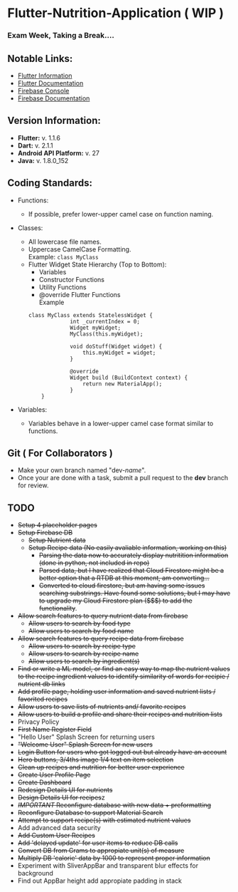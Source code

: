 # Flutter-Nutrition-Application ( WIP )

### Exam Week, Taking a Break....

## Notable Links:
- [Flutter Information](https://flutter.io/docs)
- [Flutter Documentation](https://docs.flutter.io/index.html)
- [Firebase Console](https://console.firebase.google.com/u/0/)
- [Firebase Documentation](https://firebase.google.com/)

## Version Information:
- **Flutter:** v. 1.1.6 
- **Dart:** v. 2.1.1
- **Android API Platform:** v. 27
- **Java:** v. 1.8.0_152 

## Coding Standards:
- Functions:
    - If possible, prefer lower-upper camel case on function naming.

- Classes:
    - All lowercase file names.
    - Uppercase CamelCase Formatting.  
      Example: ```class MyClass```
    - Flutter Widget State Hierarchy (Top to Bottom):
        - Variables
        - Constructor Functions
        - Utility Functions
        - @override Flutter Functions  
       Example 
       ```
       class MyClass extends StatelessWidget {
                    int _currentIndex = 0;  
                    Widget myWidget;    
                    MyClass(this.myWidget);
                    
                    void doStuff(Widget widget) {
                        this.myWidget = widget;
                    }
                    
                    @override
                    Widget build (BuildContext context) {
                        return new MaterialApp();
                    }
           }
       ```

- Variables:
    - Variables behave in a lower-upper camel case format similar to functions.


## Git ( For Collaborators )
- Make your own branch named "dev-*name*".
- Once your are done with a task, submit a pull request to the **dev** branch for review.

## TODO
- ~~Setup 4 placeholder pages~~
- ~~Setup Firebase DB~~
    - ~~Setup Nutrient data~~
    - ~~Setup Recipe data (No easily avaliable information, working on this)~~
        - ~~Parsing the data now to accurately display nutritition information (done in python, not included in repo)~~
        - ~~Parsed data, but I have realized that Cloud Firestore might be a better option that a RTDB at this moment, am converting...~~
        - ~~Converted to cloud firestore, but am having some issues searching substrings. Have found some solutions, but I may have to upgrade my Cloud Firestore plan ($$$) to add the functionality~~.
- ~~Allow search features to query nutrient data from firebase~~
    - ~~Allow users to search by food type~~
    - ~~Allow users to search by food name~~
- ~~Allow search features to query recipe data from firebase~~
    - ~~Allow users to search by recipe type~~
    - ~~Allow users to search by recipe name~~
    - ~~Allow users to search by ingredient(s)~~
- ~~Find or write a ML model, or find an easy way to map the nutrient values to the recipe ingredient values to identify similarity of words for recipie / nutrient db links~~
- ~~Add profile page, holding user information and saved nutrient lists / favorited recipes~~
- ~~Allow users to save lists of nutrients and/ favorite recipes~~
- ~~Allow users to build a profile and share their recipes and nutrition lists~~
- Privacy Policy
- ~~First Name Register Field~~
- "Hello User" Splash Screen for returning users
- ~~"Welcome User" Splash Screen for new users~~
- ~~Login Button for users who got logged out but already have an account~~
- ~~Hero buttons, 3/4ths image 1/4 text on item selection~~
- ~~Clean up recipes and nutrition for better user experience~~
- ~~Create User Profile Page~~
- ~~Create Dashboard~~
- ~~Redesign Details UI for nutrients~~
- ~~Design Details UI for recipes~~z
- ~~*IMPORTANT* Reconfigure database with new data + preformatting~~
- ~~Reconfigure Database to support Material Search~~
- ~~Attempt to support recipe(s) with estimated nutrient values~~
- Add advanced data security
- ~~Add Custom User Recipes~~
- ~~Add 'delayed update' for user items to reduce DB calls~~
- ~~Convert DB from Grams to appropiate unit(s) of measure~~
- ~~Multiply DB 'calorie' data by 1000 to represent proper information~~
- Experiment with SliverAppBar and transparent blur effects for background
- Find out AppBar height add appropiate padding in stack
